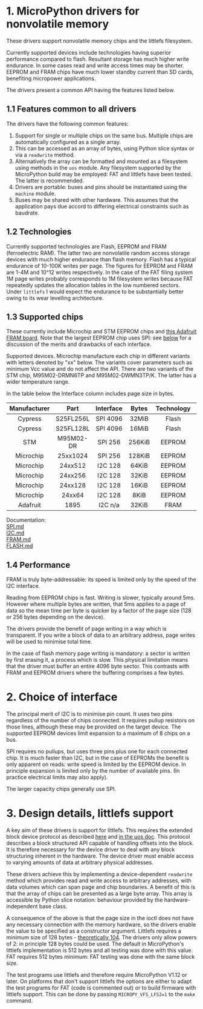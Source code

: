 # 1. MicroPython drivers for nonvolatile memory

These drivers support nonvolatile memory chips and the littlefs filesystem.

Currently supported devices include technologies having superior performance
compared to flash. Resultant storage has much higher write endurance. In some
cases read and write access times may be shorter. EEPROM and FRAM chips have
much lower standby current than SD cards, benefiting micropower applications.

The drivers present a common API having the features listed below.

## 1.1 Features common to all drivers

The drivers have the following common features:
 1. Support for single or multiple chips on the same bus. Multiple chips are
 automatically configured as a single array.
 2. This can be accessed as an array of bytes, using Python slice syntax or via
 a `readwrite` method.
 3. Alternatively the array can be formatted and mounted as a filesystem using
 methods in the `uos` module. Any filesystem supported by the MicroPython build
 may be employed: FAT and littlefs have been tested. The latter is recommended.
 4. Drivers are portable: buses and pins should be instantiated using the
 `machine` module.
 5. Buses may be shared with other hardware. This assumes that the application
 pays due accord to differing electrical constraints such as baudrate.

## 1.2 Technologies

Currently supported technologies are Flash, EEPROM and FRAM (ferroelectric
RAM). The latter two are nonvolatile random access storage devices with much
higher endurance than flash memory. Flash has a typical endurance of 10-100K
writes per page. The figures for EEPROM and FRAM are 1-4M and 10^12 writes
respectively. In the case of the FAT filing system 1M page writes probably
corresponds to 1M filesystem writes because FAT repeatedly updates the
allocation tables in the low numbered sectors. Under `littlefs` I would expect
the endurance to be substantially better owing to its wear levelling
architecture.

## 1.3 Supported chips

These currently include Microchip and STM EEPROM chips and
[this Adafruit FRAM board](http://www.adafruit.com/product/1895). Note that the
largest EEPROM chip uses SPI: see [below](./README.md#2-choice-of-interface)
for a discussion of the merits and drawbacks of each interface.

Supported devices. Microchip manufacture each chip in different variants with
letters denoted by "xx" below. The variants cover parameters such as minimum
Vcc value and do not affect the API. There are two variants of the STM chip,
M95M02-DRMN6TP and M95M02-DWMN3TP/K. The latter has a wider temperature range.

In the table below the Interface column includes page size in bytes.  

| Manufacturer | Part      | Interface | Bytes  | Technology | Docs                         |
|:------------:|:---------:|:---------:|:------:|:----------:|:----------------------------:|
| Cypress      | S25FL256L | SPI 4096  |  32MiB |   Flash    | [FLASH.md](./flash/FLASH.md) |
| Cypress      | S25FL128L | SPI 4096  |  16MiB |   Flash    | [FLASH.md](./flash/FLASH.md) |
| STM          | M95M02-DR | SPI 256   | 256KiB |   EEPROM   | [SPI.md](./spi/SPI.md)       |
| Microchip    | 25xx1024  | SPI 256   | 128KiB |   EEPROM   | [SPI.md](./spi/SPI.md)       |
| Microchip    | 24xx512   | I2C 128   |  64KiB |   EEPROM   | [I2C.md](./i2c/I2C.md)       |
| Microchip    | 24xx256   | I2C 128   |  32KiB |   EEPROM   | [I2C.md](./i2c/I2C.md)       |
| Microchip    | 24xx128   | I2C 128   |  16KiB |   EEPROM   | [I2C.md](./i2c/I2C.md)       |
| Microchip    | 24xx64    | I2C 128   |   8KiB |   EEPROM   | [I2C.md](./i2c/I2C.md)       |
| Adafruit     | 1895      | I2C n/a   |  32KiB |   FRAM     | [FRAM.md](./fram/FRAM.md)    |

Documentation:  
[SPI.md](./spi/SPI.md)  
[I2C.md](./i2c/I2C.md)  
[FRAM.md](./fram/FRAM.md)  
[FLASH.md](./flash/FLASH.md)  

## 1.4 Performance

FRAM is truly byte-addressable: its speed is limited only by the speed of the
I2C interface.

Reading from EEPROM chips is fast. Writing is slower, typically around 5ms.
However where multiple bytes are written, that 5ms applies to a page of data so
the mean time per byte is quicker by a factor of the page size (128 or 256
bytes depending on the device).

The drivers provide the benefit of page writing in a way which is transparent.
If you write a block of data to an arbitrary address, page writes will be used
to minimise total time.

In the case of flash memory page writing is mandatory: a sector is written by
first erasing it, a process which is slow. This physical limitation means that
the driver must buffer an entire 4096 byte sector. This contrasts with FRAM and
EEPROM drivers where the buffering comprises a few bytes.

# 2. Choice of interface

The principal merit of I2C is to minimise pin count. It uses two pins
regardless of the number of chips connected. It requires pullup resistors on
those lines, although these may be provided on the target device. The
supported EEPROM devices limit expansion to a maximum of 8 chips on a bus.

SPI requires no pullups, but uses three pins plus one for each connected chip.
It is much faster than I2C, but in the case of EEPROMs the benefit is only
apparent on reads: write speed is limited by the EEPROM device. In principle
expansion is limited only by the number of available pins. (In practice
electrical limits may also apply).

The larger capacity chips generally use SPI.

# 3. Design details, littlefs support

A key aim of these drivers is support for littlefs. This requires the extended
block device protocol as described
[here](http://docs.micropython.org/en/latest/reference/filesystem.html) and
[in the uos doc](http://docs.micropython.org/en/latest/library/uos.html).
This protocol describes a block structured API capable of handling offsets into
the block. It is therefore necessary for the device driver to deal with any
block structuring inherent in the hardware. The device driver must enable
access to varying amounts of data at arbitrary physical addresses.

These drivers achieve this by implementing a device-dependent `readwrite`
method which provides read and write access to arbitrary addresses, with data
volumes which can span page and chip boundaries. A benefit of this is that the
array of chips can be presented as a large byte array. This array is accessible
by Python slice notation: behaviour provided by the hardware-independent base
class.

A consequence of the above is that the page size in the ioctl does not have any
necessary connection with the memory hardware, so the drivers enable the value
to be specified as a constructor argument. Littlefs requires a minimum size of
128 bytes - 
[theoretically 104](https://github.com/ARMmbed/littlefs/blob/master/DESIGN.md).
The drivers only allow powers of 2: in principle 128 bytes could be used. The
default in MicroPython's littlefs implementation is 512 bytes and all testing
was done with this value. FAT requires 512 bytes minimum: FAT testing was done
with the same block size.

The test programs use littlefs and therefore require MicroPython V1.12 or
later. On platforms that don't support littlefs the options are either to adapt
the test programs for FAT (code is commented out) or to build firmware with
littlefs support. This can be done by passing `MICROPY_VFS_LFS2=1` to the
`make` command.
